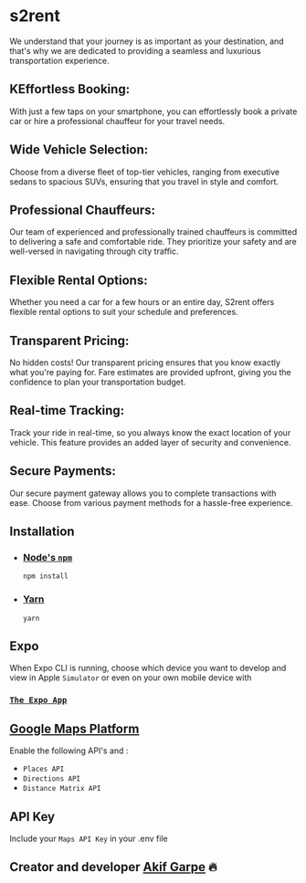 # s2rent
We understand that your journey is as important as your destination, and that's why we are dedicated to providing a seamless and luxurious transportation experience.

## KEffortless Booking:
With just a few taps on your smartphone, you can effortlessly book a private car or hire a professional chauffeur for your travel needs.

## Wide Vehicle Selection:
Choose from a diverse fleet of top-tier vehicles, ranging from executive sedans to spacious SUVs, ensuring that you travel in style and comfort.

## Professional Chauffeurs:
Our team of experienced and professionally trained chauffeurs is committed to delivering a safe and comfortable ride. They prioritize your safety and are well-versed in navigating through city traffic.

## Flexible Rental Options:
Whether you need a car for a few hours or an entire day, S2rent offers flexible rental options to suit your schedule and preferences.

## Transparent Pricing:
No hidden costs! Our transparent pricing ensures that you know exactly what you're paying for. Fare estimates are provided upfront, giving you the confidence to plan your transportation budget.

## Real-time Tracking:
Track your ride in real-time, so you always know the exact location of your vehicle. This feature provides an added layer of security and convenience.

## Secure Payments:
Our secure payment gateway allows you to complete transactions with ease. Choose from various payment methods for a hassle-free experience.

## Installation

- ### [Node's `npm`](https://nodejs.org/en/download/)

  ```
  npm install
  ```

- ### [Yarn](https://yarnpkg.com/en/docs/install)

  ```
  yarn
  ```

## Expo
When Expo CLI is running, choose which device you want to develop and view in Apple `Simulator` or even on your own mobile device with 
### [`The Expo App`](https://apps.apple.com/us/app/expo-go/id982107779)

## [Google Maps Platform](https://console.cloud.google.com/apis/)
Enable the following API's and :

- `Places API`
- `Directions API`
- `Distance Matrix API`

## API Key
Include your `Maps API Key` in your .env file

## Creator and developer [Akif Garpe](https://github.com/akifgrape) 🔥
